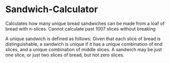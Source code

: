 # Sandwich-Calculator
Calculates how many unique bread sandwiches can be made from a loaf of bread with n-slices. Cannot calculate past 1007 slices without breaking 


A unique sandwich is defined as follows:
Given that each slice of bread is distinguishable, a sandwich is unique if it has a unique combination of end slices,
and a unique combination of middle slices. A sandwich may be just one slice, or just two slices of bread, but not zero slices.
